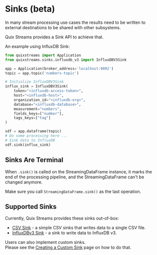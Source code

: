 # Sinks (beta)

In many stream processing use cases the results need to be written to external destinations to be shared with other subsystems. 

Quix Streams provides a Sink API to achieve that.

An example using InfluxDB Sink:

```python
from quixstreams import Application
from quixstreams.sinks.influxdb_v3 import InfluxDBV3Sink

app = Application(broker_address='localhost:9092')
topic = app.topic('numbers-topic')

# Initialize InfluxDBV3Sink
influx_sink = InfluxDBV3Sink(
    token="<influxdb-access-token>",
    host="<influxdb-host>",
    organization_id="<influxdb-org>",
    database="<influxdb-database>",
    measurement="numbers",
    fields_keys=["number"],
    tags_keys=["tag"]
)

sdf = app.dataframe(topic)
# Do some processing here ...
# Sink data to InfluxDB
sdf.sink(influx_sink)
```

## Sinks Are Terminal
When `.sink()` is called on the StreamingDataFrame instance, it marks the end of the processing pipeline, and 
 the StreamingDataFrame can't be changed anymore.

Make sure you call `StreamingDataFrame.sink()` as the last operation.


## Supported Sinks

Currently, Quix Streams provides these sinks out-of-box:
- [CSV Sink](csv-sink.md) - a simple CSV sinks that writes data to a single CSV file.
- [InfluxDBv3 Sink](influxdb3-sink.md) - a sink to write data to InfluxDB v3.

Users can also implement custom sinks.  
Please see the [Creating a Custom Sink](custom-sinks.md) page on how to do that.
